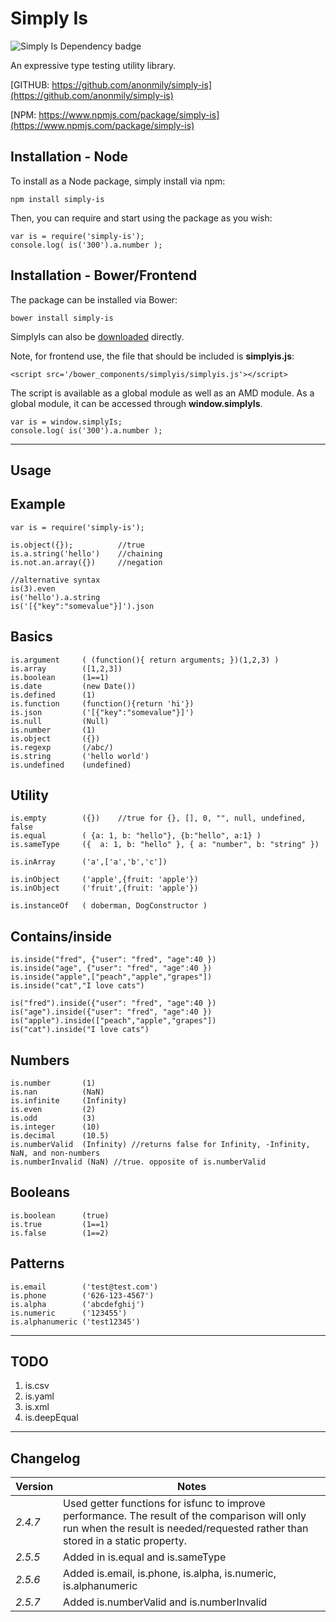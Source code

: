 Simply Is
====================
![Simply Is Dependency badge](https://david-dm.org/anonmily/simply-is.svg)

An expressive type testing utility library.

[GITHUB:	https://github.com/anonmily/simply-is](https://github.com/anonmily/simply-is)

[NPM:		https://www.npmjs.com/package/simply-is](https://www.npmjs.com/package/simply-is)

## Installation - Node
To install as a Node package, simply install via npm:

    npm install simply-is

Then, you can require and start using the package as you wish:

	var is = require('simply-is');
	console.log( is('300').a.number );

## Installation - Bower/Frontend
The package can be installed via Bower:

    bower install simply-is

SimplyIs can also be [downloaded](https://raw.githubusercontent.com/anonmily/simply-is/master/simplyis.js) directly.

Note, for frontend use, the file that should be included is **simplyis.js**:

    <script src='/bower_components/simplyis/simplyis.js'></script>

The script is available as a global module as well as an AMD module. As a global module, it can be accessed through **window.simplyIs**.

    var is = window.simplyIs;
    console.log( is('300').a.number );

---

## Usage

## Example
	var is = require('simply-is');

	is.object({}); 			//true
	is.a.string('hello')	//chaining
	is.not.an.array({})		//negation
	
	//alternative syntax
	is(3).even
	is('hello').a.string
	is('[{"key":"somevalue"}]').json


## Basics
	is.argument 	( (function(){ return arguments; })(1,2,3) )
	is.array 		([1,2,3])
	is.boolean 		(1==1)
	is.date 		(new Date())
	is.defined 		(1)
	is.function 	(function(){return 'hi'})
	is.json 		('[{"key":"somevalue"}]')
	is.null 		(Null)
	is.number 		(1)
	is.object 		({})
	is.regexp 		(/abc/)
	is.string 		('hello world')
	is.undefined 	(undefined)


## Utility
	is.empty		({}) 	//true for {}, [], 0, "", null, undefined, false
	is.equal 		( {a: 1, b: "hello"}, {b:"hello", a:1} )
	is.sameType 	({	a: 1, b: "hello" }, { a: "number", b: "string" })

	is.inArray 		('a',['a','b','c'])

	is.inObject 	('apple',{fruit: 'apple'})
	is.inObject 	('fruit',{fruit: 'apple'})

	is.instanceOf 	( doberman, DogConstructor )

## Contains/inside
	is.inside("fred", {"user": "fred", "age":40 })
	is.inside("age", {"user": "fred", "age":40 })
	is.inside("apple",["peach","apple","grapes"])
	is.inside("cat","I love cats")

	is("fred").inside({"user": "fred", "age":40 })
	is("age").inside({"user": "fred", "age":40 })
	is("apple").inside(["peach","apple","grapes"])
	is("cat").inside("I love cats")

## Numbers
	is.number		(1)
	is.nan			(NaN)
	is.infinite		(Infinity)
	is.even			(2)
	is.odd			(3)
	is.integer 		(10)
	is.decimal 		(10.5)
	is.numberValid 	(Infinity) //returns false for Infinity, -Infinity, NaN, and non-numbers
	is.numberInvalid (NaN) //true. opposite of is.numberValid


## Booleans
	is.boolean  	(true)
	is.true			(1==1)
	is.false		(1==2)

## Patterns
	is.email 		('test@test.com')
	is.phone 		('626-123-4567')
	is.alpha 		('abcdefghij')
	is.numeric 		('123455')
	is.alphanumeric ('test12345')
	
---
## TODO

1. is.csv
2. is.yaml
3. is.xml
4. is.deepEqual

---
## Changelog
| Version | Notes                                                                                                                                                                            |
|---------|----------------------------------------------------------------------------------------------------------------------------------------------------------------------------------|
| _2.4.7_   | Used getter functions for isfunc to improve performance. The result of the comparison will only run when the result is needed/requested rather than stored in a static property. |
| _2.5.5_   | Added in is.equal and is.sameType                                                                                                                                                |
| _2.5.6_   | Added is.email, is.phone, is.alpha, is.numeric, is.alphanumeric                                                                                                                                               |
| _2.5.7_   | Added is.numberValid and is.numberInvalid                                                                                                                                             |
